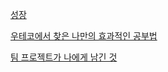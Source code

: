 [성장](https://github.com/moonyoungCHAE/woowa-writing-2/blob/master/writing1.md)

[우테코에서 찾은 나만의 효과적인 공부법](https://github.com/moonyoungCHAE/woowa-writing-2/blob/master/writing2.md)

[팀 프로젝트가 나에게 남긴 것](https://github.com/moonyoungCHAE/woowa-writing-2/blob/master/writing3.md)
